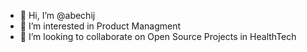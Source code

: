 - 👋 Hi, I’m @abechij
- 👀 I’m interested in Product Managment
- 💞️ I’m looking to collaborate on Open Source Projects in HealthTech

<!---
abechij/abechij is a ✨ special ✨ repository because its `README.md` (this file) appears on your GitHub profile.
You can click the Preview link to take a look at your changes.
--->
